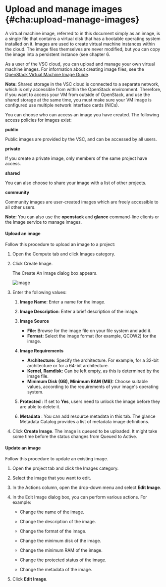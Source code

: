 # Upload and manage images {#cha:upload-manage-images}

A virtual machine image, referred to in this document simply as an
image, is a single file that contains a virtual disk that has a bootable
operating system installed on it. Images are used to create virtual
machine instances within the cloud. The image files themselves are never
modified, but you can copy the image into a persistent instance (see
chapter 6.

As a user of the VSC cloud, you can upload and manage your own virtual
machine images. For information about creating image files, see the
[OpenStack Virtual Machine Image
Guide](https://docs.openstack.org/image-guide/).

**Note:** Shared storage in the VSC cloud is connected to a separate network,
which is only accessible from within the OpenStack environment.
Therefore, if you want to access your VM from outside of OpenStack, and
use the shared storage at the same time, you must make sure your VM
image is configured use multiple network interface cards (NICs).

You can choose who can access an image you have created. The following
access policies for images exist:

**public**

Public images are provided by the VSC, and can be accessed by all
users.

**private**

If you create a private image, only members of the same project have
access.

**shared**

You can also choose to share your image with a list of other
projects.

**community**

Community images are user-created images which are freely accessible
to all other users.

**Note:** You can also use the **openstack** and **glance** command-line clients
or the Image service to manage images.

#### Upload an image

Follow this procedure to upload an image to a project:

1.  Open the Compute tab and click Images category.

2.  Click Create Image.

    The Create An Image dialog box appears.

    ![image](img/tab-compute-images-create.png)


3.  Enter the following values:

    1. **Image Name**: Enter a name for the image.

    2. **Image Description**: Enter a brief description of the image.

    3. **Image Source**
        - **File:** Browse for the image file on your file system and add it.
        - **Format:** Select the image format (for example, QCOW2) for the image.

    4. **Image Requirements**
        - **Architecture:**
        Specify the architecture. For example, for a 32-bit architecture or for a 64-bit architecture.
        - **Kernel, Ramdisk:**
        Can be left empty, as this is determined by the image file.
        - **Minimum Disk (GB), Minimum RAM (MB):**
        Choose suitable values, according to the requirements of your image's operating system.

    5. **Protected**
    :   If set to **Yes**, users need to unlock the image before they are able
        to delete it.
    6. **Metadata**
    :   You can add resource metadata in this tab. The glance Metadata
        Catalog provides a list of metadata image definitions.

4.  Click **Create Image**. The image is queued to be uploaded. It might take some time
    before the status changes from Queued to Active.

#### Update an image

Follow this procedure to update an existing image.

1.  Open the project tab and click the Images category.

2.  Select the image that you want to edit.

3.  In the Actions column, open the drop-down menu and select **Edit Image**.

4.  In the Edit Image dialog box, you can perform various actions. For
    example:

    -   Change the name of the image.

    -   Change the description of the image.

    -   Change the format of the image.

    -   Change the minimum disk of the image.

    -   Change the minimum RAM of the image.

    -   Change the protected status of the image.

    -   Change the metadata of the image.

5.  Click **Edit Image**.
